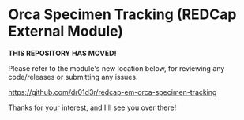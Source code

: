 # Orca Specimen Tracking (REDCap External Module)

**THIS REPOSITORY HAS MOVED!**

Please refer to the module's new location below, for reviewing any code/releases or submitting any issues.

https://github.com/dr01d3r/redcap-em-orca-specimen-tracking

Thanks for your interest, and I'll see you over there!
